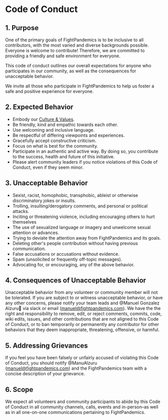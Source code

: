 #  Code of Conduct

## 1. Purpose
One of the primary goals of FightPandemics is to be inclusive to all contributors, with the most varied and diverse backgrounds possible. Everyone is welcome to contribute! Therefore, we are committed to providing a friendly and safe environment for everyone.

This code of conduct outlines our overall expectations for anyone who participates in our community, as well as the consequences for unacceptable behavior.

We invite all those who participate in FightPandemics to help us foster a safe and positive experience for everyone.

## 2. Expected Behavior
- Embody our [Culture & Values](https://www.notion.so/Culture-Values-e13ffab4eac94ba18dce820c0c10c2ba).
- Be friendly, kind and empathic towards each other.
- Use welcoming and inclusive language.
- Be respectful of differing viewpoints and experiences.
- Gracefully accept constructive criticism.
- Focus on what is best for the community.
- Participate in an authentic and active way. By doing so, you contribute to the success, health and future of this initiative.
- Please alert community leaders if you notice violations of this Code of Conduct, even if they seem minor.

## 3. Unacceptable Behavior
- Sexist, racist, homophobic, transphobic, ableist or otherwise discriminatory jokes or insults.
- Trolling, insulting/derogatory comments, and personal or political attacks.
- Inciting or threatening violence, including encouraging others to hurt themselves
- The use of sexualized language or imagery and unwelcome sexual attention or advances.
- Trying to deviate the attention away from FightPandemics and its goals.
- Deleting other's people contribution without having previous communication.
- False accusations or accusations without evidence.
- Spam (unsolicited or frequently off-topic messages).
- Advocating for, or encouraging, any of the above behavior.

## 4. Consequences of Unacceptable Behavior
Unacceptable behavior from any volunteer or community member will not be tolerated. If you are subject to or witness unacceptable behavior, or have any other concerns, please notify your team leads and @Manuel Gonzalez Alzuru🥑 via slack or email (manuel@fightpandemics.com). We have the the right and responsibility to remove, edit, or reject comments, commits, code, wiki edits, issues, and other contributions that are not aligned to this Code of Conduct, or to ban temporarily or permanently any contributor for other behaviors that they deem inappropriate, threatening, offensive, or harmful.

## 5. Addressing Grievances
If you feel you have been falsely or unfairly accused of violating this Code of Conduct, you should notify @ManuAlzuru (manuel@fightpandemics.com) and the FightPandemics team with a concise description of your grievance.

## 6. Scope
We expect all volunteers and community participants to abide by this Code of Conduct in all community channels, calls, events and in-person–as well as in all one-on-one communications pertaining to FightPandemics.
